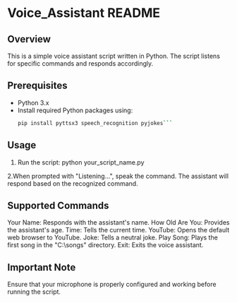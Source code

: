 # Voice_Assistant README

## Overview

This is a simple voice assistant script written in Python. The script listens for specific commands and responds accordingly.

## Prerequisites

- Python 3.x
- Install required Python packages using:
  ```bash
  pip install pyttsx3 speech_recognition pyjokes```
## Usage
1. Run the script:
python your_script_name.py

2.When prompted with "Listening...", speak the command. The assistant will respond based on the recognized command.

## Supported Commands
Your Name: Responds with the assistant's name.
How Old Are You: Provides the assistant's age.
Time: Tells the current time.
YouTube: Opens the default web browser to YouTube.
Joke: Tells a neutral joke.
Play Song: Plays the first song in the "C:\songs" directory.
Exit: Exits the voice assistant.

## Important Note
Ensure that your microphone is properly configured and working before running the script.
